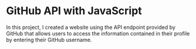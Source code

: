 # GitHub API with JavaScript
In this project, I created a website using the API endpoint provided by GitHub that allows users to access the information contained in their profile by entering their GitHub username.
